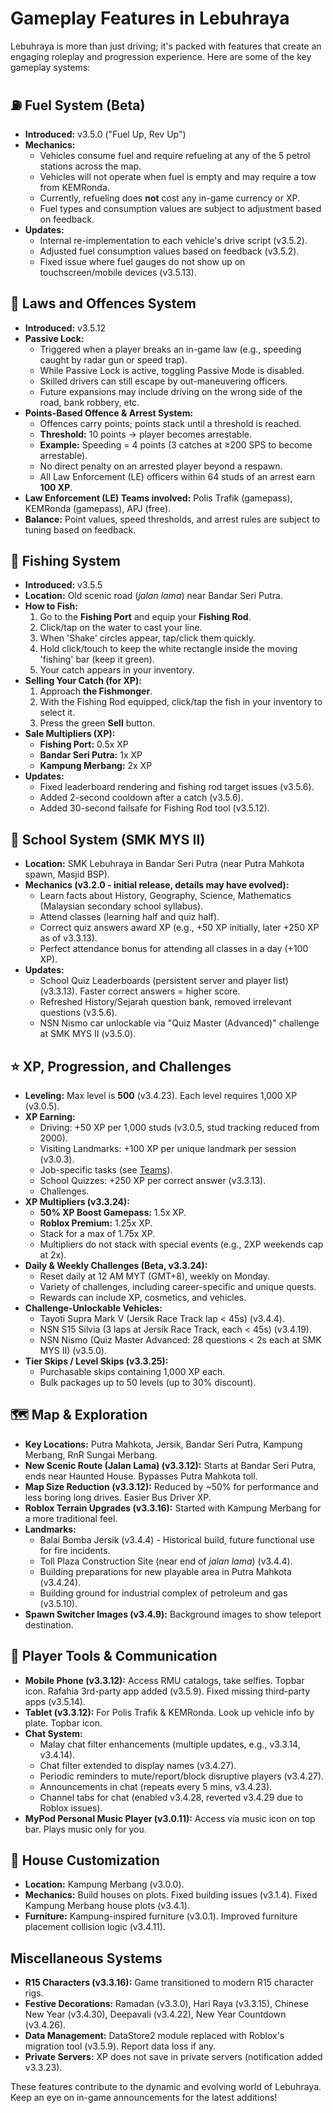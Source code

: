 # Gameplay Features in Lebuhraya

Lebuhraya is more than just driving; it's packed with features that create an engaging roleplay and progression experience. Here are some of the key gameplay systems:

## ⛽ Fuel System (Beta)

- **Introduced:** v3.5.0 ("Fuel Up, Rev Up")
- **Mechanics:**
  - Vehicles consume fuel and require refueling at any of the 5 petrol stations across the map.
  - Vehicles will not operate when fuel is empty and may require a tow from KEMRonda.
  - Currently, refueling does **not** cost any in-game currency or XP.
  - Fuel types and consumption values are subject to adjustment based on feedback.
- **Updates:**
  - Internal re-implementation to each vehicle's drive script (v3.5.2).
  - Adjusted fuel consumption values based on feedback (v3.5.2).
  - Fixed issue where fuel gauges do not show up on touchscreen/mobile devices (v3.5.13).

## 🚓 Laws and Offences System

- **Introduced:** v3.5.12
- **Passive Lock:**
  - Triggered when a player breaks an in-game law (e.g., speeding caught by radar gun or speed trap).
  - While Passive Lock is active, toggling Passive Mode is disabled.
  - Skilled drivers can still escape by out-maneuvering officers.
  - Future expansions may include driving on the wrong side of the road, bank robbery, etc.
- **Points-Based Offence & Arrest System:**
  - Offences carry points; points stack until a threshold is reached.
  - **Threshold:** 10 points → player becomes arrestable.
  - **Example:** Speeding = 4 points (3 catches at ≥200 SPS to become arrestable).
  - No direct penalty on an arrested player beyond a respawn.
  - All Law Enforcement (LE) officers within 64 studs of an arrest earn **100 XP**.
- **Law Enforcement (LE) Teams involved:** Polis Trafik (gamepass), KEMRonda (gamepass), APJ (free).
- **Balance:** Point values, speed thresholds, and arrest rules are subject to tuning based on feedback.

## 🎣 Fishing System

- **Introduced:** v3.5.5
- **Location:** Old scenic road (_jalan lama_) near Bandar Seri Putra.
- **How to Fish:**
  1.  Go to the **Fishing Port** and equip your **Fishing Rod**.
  2.  Click/tap on the water to cast your line.
  3.  When 'Shake' circles appear, tap/click them quickly.
  4.  Hold click/touch to keep the white rectangle inside the moving 'fishing' bar (keep it green).
  5.  Your catch appears in your inventory.
- **Selling Your Catch (for XP):**
  1.  Approach **the Fishmonger**.
  2.  With the Fishing Rod equipped, click/tap the fish in your inventory to select it.
  3.  Press the green **Sell** button.
- **Sale Multipliers (XP):**
  - **Fishing Port:** 0.5x XP
  - **Bandar Seri Putra:** 1x XP
  - **Kampung Merbang:** 2x XP
- **Updates:**
  - Fixed leaderboard rendering and fishing rod target issues (v3.5.6).
  - Added 2-second cooldown after a catch (v3.5.6).
  - Added 30-second failsafe for Fishing Rod tool (v3.5.12).

## 📖 School System (SMK MYS II)

- **Location:** SMK Lebuhraya in Bandar Seri Putra (near Putra Mahkota spawn, Masjid BSP).
- **Mechanics (v3.2.0 - initial release, details may have evolved):**
  - Learn facts about History, Geography, Science, Mathematics (Malaysian secondary school syllabus).
  - Attend classes (learning half and quiz half).
  - Correct quiz answers award XP (e.g., +50 XP initially, later +250 XP as of v3.3.13).
  - Perfect attendance bonus for attending all classes in a day (+100 XP).
- **Updates:**
  - School Quiz Leaderboards (persistent server and player list) (v3.3.13). Faster correct answers = higher score.
  - Refreshed History/Sejarah question bank, removed irrelevant questions (v3.5.6).
  - NSN Nismo car unlockable via "Quiz Master (Advanced)" challenge at SMK MYS II (v3.5.0).

## ⭐ XP, Progression, and Challenges

- **Leveling:** Max level is **500** (v3.4.23). Each level requires 1,000 XP (v3.0.5).
- **XP Earning:**
  - Driving: +50 XP per 1,000 studs (v3.0.5, stud tracking reduced from 2000).
  - Visiting Landmarks: +100 XP per unique landmark per session (v3.0.3).
  - Job-specific tasks (see [Teams](./teams.md)).
  - School Quizzes: +250 XP per correct answer (v3.3.13).
  - Challenges.
- **XP Multipliers (v3.3.24):**
  - **50% XP Boost Gamepass:** 1.5x XP.
  - **Roblox Premium:** 1.25x XP.
  - Stack for a max of 1.75x XP.
  - Multipliers do not stack with special events (e.g., 2XP weekends cap at 2x).
- **Daily & Weekly Challenges (Beta, v3.3.24):**
  - Reset daily at 12 AM MYT (GMT+8), weekly on Monday.
  - Variety of challenges, including career-specific and unique quests.
  - Rewards can include XP, cosmetics, and vehicles.
- **Challenge-Unlockable Vehicles:**
  - Tayoti Supra Mark V (Jersik Race Track lap < 45s) (v3.4.4).
  - NSN S15 Silvia (3 laps at Jersik Race Track, each < 45s) (v3.4.19).
  - NSN Nismo (Quiz Master Advanced: 28 questions < 2s each at SMK MYS II) (v3.5.0).
- **Tier Skips / Level Skips (v3.3.25):**
  - Purchasable skips containing 1,000 XP each.
  - Bulk packages up to 50 levels (up to 30% discount).

## 🗺️ Map & Exploration

- **Key Locations:** Putra Mahkota, Jersik, Bandar Seri Putra, Kampung Merbang, RnR Sungai Merbang.
- **New Scenic Route (Jalan Lama) (v3.3.12):** Starts at Bandar Seri Putra, ends near Haunted House. Bypasses Putra Mahkota toll.
- **Map Size Reduction (v3.3.12):** Reduced by ~50% for performance and less boring long drives. Easier Bus Driver XP.
- **Roblox Terrain Upgrades (v3.3.16):** Started with Kampung Merbang for a more traditional feel.
- **Landmarks:**
  - Balai Bomba Jersik (v3.4.4) - Historical build, future functional use for fire incidents.
  - Toll Plaza Construction Site (near end of _jalan lama_) (v3.4.4).
  - Building preparations for new playable area in Putra Mahkota (v3.4.24).
  - Building ground for industrial complex of petroleum and gas (v3.5.10).
- **Spawn Switcher Images (v3.4.9):** Background images to show teleport destination.

## 📱 Player Tools & Communication

- **Mobile Phone (v3.3.12):** Access RMU catalogs, take selfies. Topbar icon. Rafahia 3rd-party app added (v3.5.9). Fixed missing third-party apps (v3.5.14).
- **Tablet (v3.3.12):** For Polis Trafik & KEMRonda. Look up vehicle info by plate. Topbar icon.
- **Chat System:**
  - Malay chat filter enhancements (multiple updates, e.g., v3.3.14, v3.4.14).
  - Chat filter extended to display names (v3.4.27).
  - Periodic reminders to mute/report/block disruptive players (v3.4.27).
  - Announcements in chat (repeats every 5 mins, v3.4.23).
  - Channel tabs for chat (enabled v3.4.28, reverted v3.4.29 due to Roblox issues).
- **MyPod Personal Music Player (v3.0.11):** Access via music icon on top bar. Plays music only for you.

## 🏡 House Customization

- **Location:** Kampung Merbang (v3.0.0).
- **Mechanics:** Build houses on plots. Fixed building issues (v3.1.4). Fixed Kampung Merbang house plots (v3.4.1).
- **Furniture:** Kampung-inspired furniture (v3.0.1). Improved furniture placement collision logic (v3.4.11).

## Miscellaneous Systems

- **R15 Characters (v3.3.16):** Game transitioned to modern R15 character rigs.
- **Festive Decorations:** Ramadan (v3.3.0), Hari Raya (v3.3.15), Chinese New Year (v3.4.30), Deepavali (v3.4.22), New Year Countdown (v3.4.26).
- **Data Management:** DataStore2 module replaced with Roblox's migration tool (v3.5.9). Report data loss if any.
- **Private Servers:** XP does not save in private servers (notification added v3.3.23).

These features contribute to the dynamic and evolving world of Lebuhraya. Keep an eye on in-game announcements for the latest additions!
